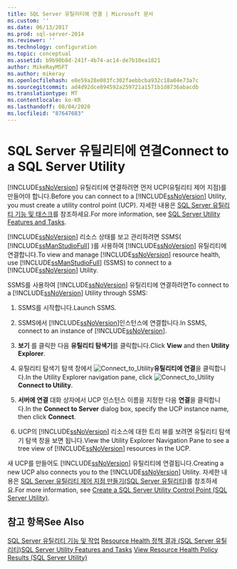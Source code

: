 ```yaml
---
title: SQL Server 유틸리티에 연결 | Microsoft 문서
ms.custom: ''
ms.date: 06/13/2017
ms.prod: sql-server-2014
ms.reviewer: ''
ms.technology: configuration
ms.topic: conceptual
ms.assetid: b9b90b8d-241f-4b74-ac14-de7b10ea1821
author: MikeRayMSFT
ms.author: mikeray
ms.openlocfilehash: e8e59a28e083fc302faebbcba932c18a04e73a7c
ms.sourcegitcommit: ad4d92dce894592a259721a1571b1d8736abacdb
ms.translationtype: MT
ms.contentlocale: ko-KR
ms.lasthandoff: 08/04/2020
ms.locfileid: "87647683"
---
```

# <a name="connect-to-a-sql-server-utility"></a><span data-ttu-id="727b5-102">SQL Server 유틸리티에 연결</span><span class="sxs-lookup"><span data-stu-id="727b5-102">Connect to a SQL Server Utility</span></span>
  <span data-ttu-id="727b5-103">[!INCLUDE[ssNoVersion](../../includes/ssnoversion-md.md)] 유틸리티에 연결하려면 먼저 UCP(유틸리티 제어 지점)를 만들어야 합니다.</span><span class="sxs-lookup"><span data-stu-id="727b5-103">Before you can connect to a [!INCLUDE[ssNoVersion](../../includes/ssnoversion-md.md)] Utility, you must create a utility control point (UCP).</span></span> <span data-ttu-id="727b5-104">자세한 내용은 [SQL Server 유틸리티 기능 및 태스크](sql-server-utility-features-and-tasks.md)를 참조하세요.</span><span class="sxs-lookup"><span data-stu-id="727b5-104">For more information, see [SQL Server Utility Features and Tasks](sql-server-utility-features-and-tasks.md).</span></span>

 <span data-ttu-id="727b5-105">[!INCLUDE[ssNoVersion](../../includes/ssnoversion-md.md)] 리소스 상태를 보고 관리하려면 SSMS( [!INCLUDE[ssManStudioFull](../../includes/ssmanstudiofull-md.md)] )를 사용하여 [!INCLUDE[ssNoVersion](../../includes/ssnoversion-md.md)] 유틸리티에 연결합니다.</span><span class="sxs-lookup"><span data-stu-id="727b5-105">To view and manage [!INCLUDE[ssNoVersion](../../includes/ssnoversion-md.md)] resource health, use [!INCLUDE[ssManStudioFull](../../includes/ssmanstudiofull-md.md)] (SSMS) to connect to a [!INCLUDE[ssNoVersion](../../includes/ssnoversion-md.md)] Utility.</span></span>

 <span data-ttu-id="727b5-106">SSMS를 사용하여 [!INCLUDE[ssNoVersion](../../includes/ssnoversion-md.md)] 유틸리티에 연결하려면</span><span class="sxs-lookup"><span data-stu-id="727b5-106">To connect to a [!INCLUDE[ssNoVersion](../../includes/ssnoversion-md.md)] Utility through SSMS:</span></span>

1.  <span data-ttu-id="727b5-107">SSMS를 시작합니다.</span><span class="sxs-lookup"><span data-stu-id="727b5-107">Launch SSMS.</span></span>

2.  <span data-ttu-id="727b5-108">SSMS에서 [!INCLUDE[ssNoVersion](../../includes/ssnoversion-md.md)]인스턴스에 연결합니다.</span><span class="sxs-lookup"><span data-stu-id="727b5-108">In SSMS, connect to an instance of [!INCLUDE[ssNoVersion](../../includes/ssnoversion-md.md)].</span></span>

3.  <span data-ttu-id="727b5-109">**보기** 를 클릭한 다음 **유틸리티 탐색기**를 클릭합니다.</span><span class="sxs-lookup"><span data-stu-id="727b5-109">Click **View** and then **Utility Explorer**.</span></span>

4.  <span data-ttu-id="727b5-110">유틸리티 탐색기 탐색 창에서 ![](../../database-engine/media/connect-to-utility.gif "Connect_to_Utility")**유틸리티에 연결**을 클릭합니다.</span><span class="sxs-lookup"><span data-stu-id="727b5-110">In the Utility Explorer navigation pane, click ![](../../database-engine/media/connect-to-utility.gif "Connect_to_Utility")**Connect to Utility**.</span></span>

5.  <span data-ttu-id="727b5-111">**서버에 연결** 대화 상자에서 UCP 인스턴스 이름을 지정한 다음 **연결**을 클릭합니다.</span><span class="sxs-lookup"><span data-stu-id="727b5-111">In the **Connect to Server** dialog box, specify the UCP instance name, then click **Connect**.</span></span>

6.  <span data-ttu-id="727b5-112">UCP의 [!INCLUDE[ssNoVersion](../../includes/ssnoversion-md.md)] 리소스에 대한 트리 뷰를 보려면 유틸리티 탐색기 탐색 창을 보면 됩니다.</span><span class="sxs-lookup"><span data-stu-id="727b5-112">View the Utility Explorer Navigation Pane to see a tree view of [!INCLUDE[ssNoVersion](../../includes/ssnoversion-md.md)] resources in the UCP.</span></span>

 <span data-ttu-id="727b5-113">새 UCP를 만들어도 [!INCLUDE[ssNoVersion](../../includes/ssnoversion-md.md)] 유틸리티에 연결됩니다.</span><span class="sxs-lookup"><span data-stu-id="727b5-113">Creating a new UCP also connects you to the [!INCLUDE[ssNoVersion](../../includes/ssnoversion-md.md)] Utility.</span></span> <span data-ttu-id="727b5-114">자세한 내용은 [SQL Server 유틸리티 제어 지점 만들기&#40;SQL Server 유틸리티&#41;](create-a-sql-server-utility-control-point-sql-server-utility.md)를 참조하세요.</span><span class="sxs-lookup"><span data-stu-id="727b5-114">For more information, see [Create a SQL Server Utility Control Point &#40;SQL Server Utility&#41;](create-a-sql-server-utility-control-point-sql-server-utility.md).</span></span>

## <a name="see-also"></a><span data-ttu-id="727b5-115">참고 항목</span><span class="sxs-lookup"><span data-stu-id="727b5-115">See Also</span></span>
 <span data-ttu-id="727b5-116">[SQL Server 유틸리티 기능 및 작업](sql-server-utility-features-and-tasks.md) [Resource Health 정책 결과 &#40;SQL Server 유틸리티&#41;](view-resource-health-policy-results-sql-server-utility.md)</span><span class="sxs-lookup"><span data-stu-id="727b5-116">[SQL Server Utility Features and Tasks](sql-server-utility-features-and-tasks.md) [View Resource Health Policy Results &#40;SQL Server Utility&#41;](view-resource-health-policy-results-sql-server-utility.md)</span></span>


